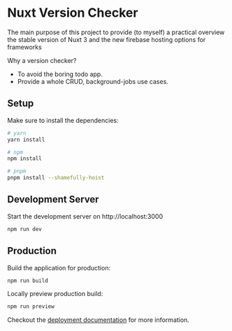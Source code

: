 # Nuxt Version Checker

The main purpose of this project to provide (to myself) a practical overview the stable version of Nuxt 3 and the new firebase hosting options for frameworks

Why a version checker?
- To avoid the boring todo app.
- Provide a whole CRUD, background-jobs use cases.

## Setup

Make sure to install the dependencies:

```bash
# yarn
yarn install

# npm
npm install

# pnpm
pnpm install --shamefully-hoist
```

## Development Server

Start the development server on http://localhost:3000

```bash
npm run dev
```

## Production

Build the application for production:

```bash
npm run build
```

Locally preview production build:

```bash
npm run preview
```

Checkout the [deployment documentation](https://v3.nuxtjs.org/docs/deployment) for more information.
